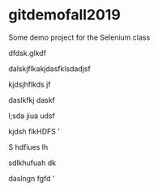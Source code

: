 # gitdemofall2019
Some demo project for the Selenium class

dfdsk.glkdf

dalskjflkakjdasfklsdadjsf

kjdsjhflkds jf


daslkfkj daskf

l;sda jiua udsf

kjdsh flkHDFS
'

S hdfiues lh


 sdlkhufuah dk
 
 daslngn fgfd
 '